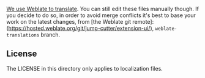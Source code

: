 [We use Weblate to translate](https://hosted.weblate.org/projects/jump-cutter/).
You can still edit these files manually though. If you decide to do so, in order to avoid merge conflicts it's best to base your work on the latest changes, from [the Weblate git remote]:(https://hosted.weblate.org/git/jump-cutter/extension-ui/), `weblate-translations` branch.

## License

The LICENSE in this directory only applies to localization files.
